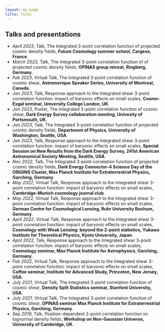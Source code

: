 ```yaml
---
layout: my-page
title: Talks
---
```


## Talks and presentations

- *April 2023*, Talk, The Integrated 3-point correlation function of projected cosmic density fields, **Future Cosmology summer school, Cargese, France**.
- *March 2023*, Talk, The Integrated 3-point correlation function of of projected cosmic density fields, **OPINAS group retreat, Ringberg, Germany**.
- *Feb 2023*, Virtual Talk, The Integrated 3-point correlation function of cosmic shear, **Astromerique Speaker Series, University of Montreal, Canada**.
- *Jan 2023*, Talk, Response approach to the Integrated shear 3-point correlation function: impact of baryonic effects on small scales, **Cosmo-Exgal seminar, University College London, UK**.
- *Jan 2023*, Poster, The Integrated 3-point correlation function of cosmic shear, **Dark Energy Survey collaboration meeting, Univesity of Portsmouth, UK**.
- *Jan 2023*, Talk, The Integrated 3-point correlation function of projected cosmic density fields, **Department of Physics, University of Washington, Seattle, USA**.
- *Jan 2023*, Talk, Response approach to the Integrated shear 3-point correlation function: impact of baryonic effects on small scales, **Special Session on New Results from the Dark Energy Survey, 241st American Astronomical Society Meeting, Seattle, USA**.
- *Nov 2022*, Talk, The Integrated 3-point correlation function of projected cosmic density fields, **Dark Energy Connector-4 Science Day of the ORIGINS Cluster, Max Planck Institute for Extraterrestrial Physics, Garching, Germany**.
- *May 2022*, Virtual Talk, Response approach to the Integrated shear 3-point correlation function: impact of baryonic effects on small scales, **Cambridge-Munich cosmology journal club**.
- *May 2022*, Virtual Talk, Response approach to the Integrated shear 3-point correlation function: impact of baryonic effects on small scales, **German Centre for Cosmological Lensing, Ruhr University Bochum, Germany**.
- *April 2022*, Virtual Talk, Response approach to the Integrated shear 3-point correlation function: impact of baryonic effects on small scales, **Cosmology with Weak Lensing: beyond the 2-point statistics, Yukawa Institute for Theoretical Physics, Kyoto University, Japan**.
- *April 2022*, Talk, Response approach to the Integrated shear 3-point correlation function: impact of baryonic effects on small scales, **Cosmology seminar, Max Planck Institute for Astrophysics, Garching, Germany**.
- *Feb 2022*, Virtual Talk, Response approach to the Integrated shear 3-point correlation function: impact of baryonic effects on small scales, **Coffee seminar, Institute for Advanced Study, Princeton, New Jersey, USA**.
- *July 2021*, Virtual Talk, The Integrated 3-point correlation function of cosmic shear, **Density Split Statistics seminar, Stanford University, USA**.
- *July 2021*, Virtual Talk, The Integrated 3-point correlation function of cosmic shear, **OPINAS seminar Max Planck Institute for Extraterrestrial Physics, Garching, Germany**.
- *Sep 2019*, Talk, Position-dependent 2-point correlation function on lognormal density fields, **Workshop on Non-Gaussian Universe, University of Cambridge, UK**.

